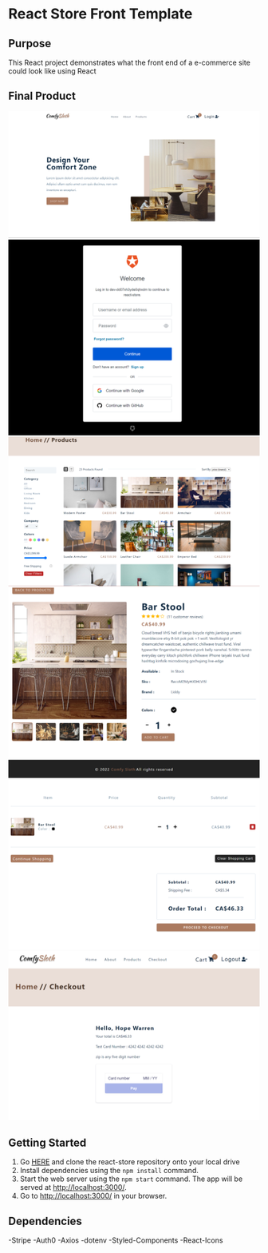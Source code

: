 # React Store Front Template

## Purpose

This React project demonstrates what the front end of a e-commerce site could look like using React

## Final Product

!["landing Page"](https://github.com/hopeVaughn/react-store/blob/master/store-front.png)
!["login authentication"](https://github.com/hopeVaughn/react-store/blob/master/store-front-2.png)
!["all products"](https://github.com/hopeVaughn/react-store/blob/master/store-front-3.png)
!["single product"](https://github.com/hopeVaughn/react-store/blob/master/store-front-4.png)
!["shopping cart"](https://github.com/hopeVaughn/react-store/blob/master/store-front-5.png)
!["check out"](https://github.com/hopeVaughn/react-store/blob/master/store-front-6.png)

## Getting Started

1. Go [HERE](https://github.com/hopeVaughn/react-store) and clone the react-store repository onto your local drive
2. Install dependencies using the `npm install` command.
3. Start the web server using the `npm start` command. The app will be served at <http://localhost:3000/>.
4. Go to <http://localhost:3000/> in your browser.

## Dependencies

-Stripe
-Auth0
-Axios
-dotenv
-Styled-Components
-React-Icons
